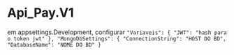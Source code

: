 # Api_Pay.V1

em appsettings.Development, configurar 
``"Variaveis": {
  "JWT": "hash para o token jwt"
},
  "MongoDbSettings": {
    "ConnectionString": "HOST DO BD",
    "DatabaseName": "NOME DO BD"
}``


